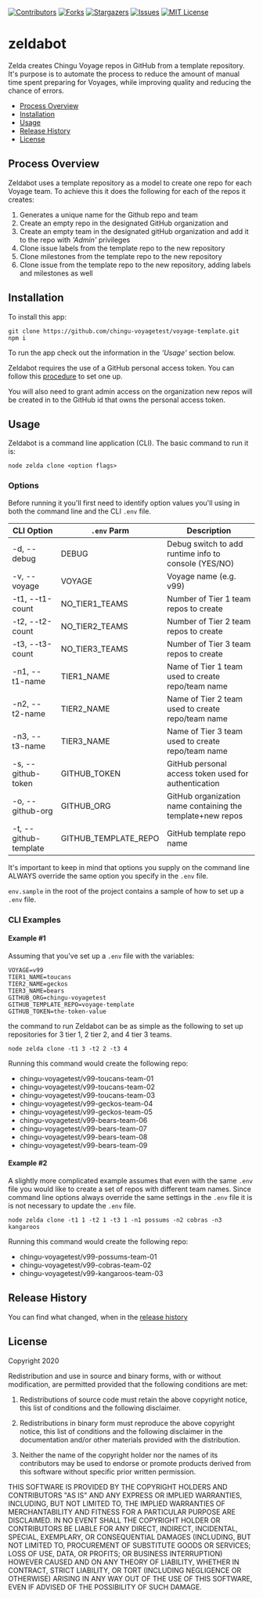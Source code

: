 [contributors-shield]: https://img.shields.io/github/contributors/chingu-voyages/v27-bears-team-06.svg?style=for-the-badge
[contributors-url]: https://github.com/chingu-voyages/v27-bears-team-06/graphs/contributors
[forks-shield]: https://img.shields.io/github/forks/chingu-voyages/v27-bears-team-06.svg?style=for-the-badge
[forks-url]: https://github.com/chingu-voyages/v27-bears-team-06/network/members
[stars-shield]: https://img.shields.io/github/stars/chingu-voyages/v27-bears-team-06.svg?style=for-the-badge
[stars-url]: https://github.com/chingu-voyages/v27-bears-team-06/stargazers
[issues-shield]: https://img.shields.io/github/issues/chingu-voyages/v27-bears-team-06.svg?style=for-the-badge
[issues-url]: https://github.com/chingu-voyages/v27-bears-team-06/issues
[license-shield]: https://img.shields.io/github/license/chingu-voyages/v27-bears-team-06.svg?style=for-the-badge
[license-url]: https://github.com/chingu-voyages/v27-bears-team-06/blob/master/LICENSE.txt

[![Contributors][contributors-shield]][contributors-url]
[![Forks][forks-shield]][forks-url]
[![Stargazers][stars-shield]][stars-url]
[![Issues][issues-shield]][issues-url]
[![MIT License][license-shield]][license-url]

# zeldabot
Zelda creates Chingu Voyage repos in GitHub from a template repository. It's purpose is
to automate the process to reduce the amount of manual time spent preparing for Voyages,
while improving quality and reducing the chance of errors.

* [Process Overview](#process-overview)
* [Installation](#installation)
* [Usage](#usage)
* [Release History](#release-history)
* [License](#license)

## Process Overview

Zeldabot uses a template repository as a model to create one repo for each 
Voyage team. To achieve this it does the following for each of the repos
it creates:

1. Generates a unique name for the Github repo and team
2. Create an empty repo in the designated GitHub organization and
3. Create an empty team in the designated gitHub organization and add it to the repo with *_'Admin'_* privileges
4. Clone issue labels from the template repo to the new repository
5. Clone milestones from the template repo to the new repository
6. Clone issue from the template repo to the new repository, adding labels and milestones as well

## Installation

To install this app:
```
git clone https://github.com/chingu-voyagetest/voyage-template.git
npm i
```

To run the app check out the information in the *_'Usage'_* section below.

Zeldabot requires the use of a GitHub personal access token. You can follow 
this [procedure](https://docs.github.com/en/github/authenticating-to-github/creating-a-personal-access-token) to set one up.

You will also need to grant admin access on the organization new repos will be
created in to the GitHub id that owns the personal access token. 

## Usage

Zeldabot is a command line application (CLI). The basic command to run it is:
```
node zelda clone <option flags>
```
### Options

Before running it you'll first need to identify option values you'll using 
in both the command line and the CLI `.env` file. 

| CLI Option | `.env` Parm | Description |
|------------|-------------|-------------|
| -d, --debug | DEBUG       | Debug switch to add runtime info to console (YES/NO) |
| -v, --voyage | VOYAGE      | Voyage name (e.g. v99) |
| -t1, --t1-count | NO_TIER1_TEAMS | Number of Tier 1 team repos to create |
| -t2, --t2-count | NO_TIER2_TEAMS | Number of Tier 2 team repos to create |
| -t3, --t3-count | NO_TIER3_TEAMS | Number of Tier 3 team repos to create |
| -n1, --t1-name | TIER1_NAME | Name of Tier 1 team used to create repo/team name |
| -n2, --t2-name | TIER2_NAME | Name of Tier 2 team used to create repo/team name |
| -n3, --t3-name | TIER3_NAME | Name of Tier 3 team used to create repo/team name |
| -s, --github-token | GITHUB_TOKEN | GitHub personal access token used for authentication |
| -o, --github-org | GITHUB_ORG | GitHub organization name containing the template+new repos |
| -t, --github-template | GITHUB_TEMPLATE_REPO | GitHub template repo name |

It's important to keep in mind that options you supply on the command line
ALWAYS override the same option you specify in the `.env` file.

`env.sample` in the root of the project contains a sample of how to set up a `.env` file.

### CLI Examples

#### Example #1

Assuming that you've set up a `.env` file with the variables:
```
VOYAGE=v99
TIER1_NAME=toucans
TIER2_NAME=geckos
TIER3_NAME=bears
GITHUB_ORG=chingu-voyagetest
GITHUB_TEMPLATE_REPO=voyage-template 
GITHUB_TOKEN=the-token-value
```
the 
command to run Zeldabot can be as simple as the following to set up repositories
for 3 tier 1, 2 tier 2, and 4 tier 3 teams.
```
node zelda clone -t1 3 -t2 2 -t3 4
```

Running this command would create the following repo:
- chingu-voyagetest/v99-toucans-team-01
- chingu-voyagetest/v99-toucans-team-02
- chingu-voyagetest/v99-toucans-team-03
- chingu-voyagetest/v99-geckos-team-04
- chingu-voyagetest/v99-geckos-team-05
- chingu-voyagetest/v99-bears-team-06
- chingu-voyagetest/v99-bears-team-07
- chingu-voyagetest/v99-bears-team-08
- chingu-voyagetest/v99-bears-team-09

#### Example #2

A slightly more complicated example assumes that even with the same `.env` file
you would like to create a set of repos with different team names. Since 
command line options always override the same settings in the `.env` file it is
is not necessary to update the `.env` file.
```
node zelda clone -t1 1 -t2 1 -t3 1 -n1 possums -n2 cobras -n3 kangaroos
```
Running this command would create the following repo:
- chingu-voyagetest/v99-possums-team-01
- chingu-voyagetest/v99-cobras-team-02
- chingu-voyagetest/v99-kangaroos-team-03

## Release History

You can find what changed, when in the [release history](./docs/RELEASE_HISTORY.md)

## License

Copyright 2020 <COPYRIGHT Jim D. Medlock>

Redistribution and use in source and binary forms, with or without modification, are permitted provided that the following conditions are met:

1. Redistributions of source code must retain the above copyright notice, this list of conditions and the following disclaimer.

2. Redistributions in binary form must reproduce the above copyright notice, this list of conditions and the following disclaimer in the documentation and/or other materials provided with the distribution.

3. Neither the name of the copyright holder nor the names of its contributors may be used to endorse or promote products derived from this software without specific prior written permission.

THIS SOFTWARE IS PROVIDED BY THE COPYRIGHT HOLDERS AND CONTRIBUTORS "AS IS" AND ANY EXPRESS OR IMPLIED WARRANTIES, INCLUDING, BUT NOT LIMITED TO, THE IMPLIED WARRANTIES OF MERCHANTABILITY AND FITNESS FOR A PARTICULAR PURPOSE ARE DISCLAIMED. IN NO EVENT SHALL THE COPYRIGHT HOLDER OR CONTRIBUTORS BE LIABLE FOR ANY DIRECT, INDIRECT, INCIDENTAL, SPECIAL, EXEMPLARY, OR CONSEQUENTIAL DAMAGES (INCLUDING, BUT NOT LIMITED TO, PROCUREMENT OF SUBSTITUTE GOODS OR SERVICES; LOSS OF USE, DATA, OR PROFITS; OR BUSINESS INTERRUPTION) HOWEVER CAUSED AND ON ANY THEORY OF LIABILITY, WHETHER IN CONTRACT, STRICT LIABILITY, OR TORT (INCLUDING NEGLIGENCE OR OTHERWISE) ARISING IN ANY WAY OUT OF THE USE OF THIS SOFTWARE, EVEN IF ADVISED OF THE POSSIBILITY OF SUCH DAMAGE.
